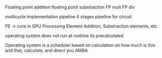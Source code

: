 Floating point addition
floating point substraction
FP mult
FP div

multicycle implementation
pipeline
4 stages pipeline for circuit

PE -> core in GPU
Processing Element
Addition, Substraction elements, etc

operating system does not run at runtime
its precalculated

Operating system is a scheduler
based on calculation on how much is this and that, calculate, and direct you
AMBA
